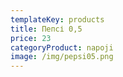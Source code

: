 ```yaml
---
templateKey: products
title: Пепсі 0,5
price: 23
categoryProduct: napoji
image: /img/pepsi05.png
---
```

